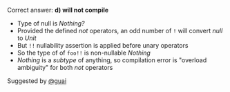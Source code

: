 Correct answer: **d) will not compile**

* Type of null is *Nothing?*
* Provided the defined *not* operators, an odd number of `!` will convert *null* to *Unit*
* But `!!` nullability assertion is applied before unary operators
* So the type of of `foo!!` is non-nullable *Nothing*
* *Nothing* is a *subtype* of anything, so compilation error is "overload ambiguity" for both *not* operators  

Suggested by [@guai](https://github.com/angryziber/kotlin-puzzlers/issues/31)
